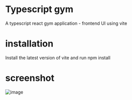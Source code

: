 # Typescript gym

A typescript react gym application - frontend UI using vite

# installation
Install the latest version of vite and run npm install

# screenshot
![image](https://user-images.githubusercontent.com/41730664/221179024-6dc39907-4274-4dc5-b99e-74edabea9bd1.png)
